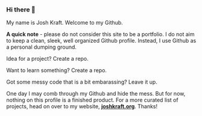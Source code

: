 ### Hi there 👋

My name is Josh Kraft. Welcome to my Github.

**A quick note** - please do not consider this site to be a portfolio. I do not aim to keep a clean, sleek, well organized Github profile. Instead, I use Github as a personal dumping ground. 

Idea for a project? Create a repo.

Want to learn something? Create a repo. 

Got some messy code that is a bit embarassing? Leave it up. 

One day I may comb through my Github and hide the mess. But for now, nothing on this profile is a finished product. For a more curated list of projects, head on over to my website, **[joshkraft.org](www.joshkraft.org)**. Thanks!